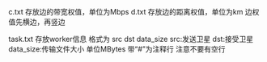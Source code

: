 c.txt 存放边的带宽权值，单位为Mbps
d.txt 存放边的距离权值，单位为km
边权值先横边，再竖边


task.txt 存放worker信息
格式为 src dst data_size
src:发送卫星
dst:接受卫星
data_size:传输文件大小 单位MBytes
带“#”为注释行
注意不要有空行


